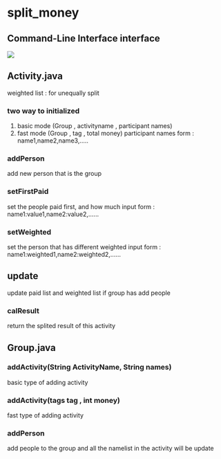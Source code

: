 # split_money

## Command-Line Interface interface
![](https://i.imgur.com/TAyrF84.png)

## Activity.java
weighted list : for unequally split 

### two way to initialized
1. basic mode (Group , activityname , participant names)
2. fast mode (Group , tag , total money)
participant names form : name1,name2,name3,.....

### addPerson
add new person that is the group

### setFirstPaid
set the people paid first, and how much
input form : name1:value1,name2:value2,......

### setWeighted
set the person that has different weighted
input form : name1:weighted1,name2:weighted2,......

## update
update paid list and weighted list if group has add people

### calResult 
return the splited result of this activity 


## Group.java
### addActivity(String ActivityName,  String names)
basic type of adding activity

### addActivity(tags tag , int money)
fast type of adding activity

### addPerson
add people to the group and all the namelist in the activity will be update
